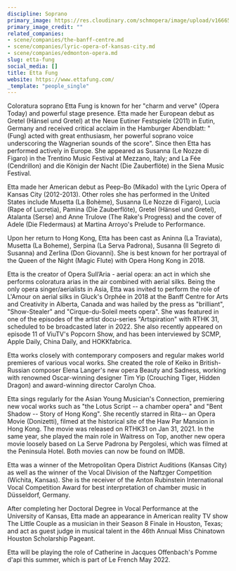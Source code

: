 ```yaml
---
discipline: Soprano
primary_image: https://res.cloudinary.com/schmopera/image/upload/v1666561784/media/2022/10/EttaFung_h2mpm1.jpg
primary_image_credit: ""
related_companies:
- scene/companies/the-banff-centre.md
- scene/companies/lyric-opera-of-kansas-city.md
- scene/companies/edmonton-opera.md
slug: etta-fung
social_media: []
title: Etta Fung
website: https://www.ettafung.com/
_template: "people_single"
---
```

Coloratura soprano Etta Fung is known for her "charm and verve" (Opera Today) and powerful stage presence. Etta made her European debut as Gretel (Hänsel und Gretel) at the Neue Eutiner Festspiele (2011) in Eutin, Germany and received critical acclaim in the Hamburger Abendblatt: "(Fung) acted with great enthusiasm, her powerful soprano voice underscoring the Wagnerian sounds of the score". Since then Etta has performed actively in Europe. She appeared as Susanna (Le Nozze di Figaro) in the Trentino Music Festival at Mezzano, Italy; and La Fée (Cendrillon) and die Königin der Nacht (Die Zauberflöte) in the Siena Music Festival.

Etta made her American debut as Peep-Bo (Mikado) with the Lyric Opera of Kansas City (2012-2013). Other roles she has performed in the United States include Musetta (La Bohème), Susanna (Le Nozze di Figaro), Lucia (Rape of Lucretia), Pamina (Die Zauberflöte), Gretel (Hänsel und Gretel), Atalanta (Serse) and Anne Trulove (The Rake's Progress) and the cover of Adele (Die Fledermaus) at Martina Arroyo's Prelude to Performance.

Upon her return to Hong Kong, Etta has been cast as Aninna (La Traviata), Musetta (La Boheme), Serpina (La Serva Padrona), Susanna (Il Segreto di Susanna) and Zerlina (Don Giovanni). She is best known for her portrayal of the Queen of the Night (Magic Flute) with Opera Hong Kong in 2018.

Etta is the creator of Opera Sull’Aria - aerial opera: an act in which she performs coloratura arias in the air combined with aerial silks. Being the only opera singer/aerialists in Asia, Etta was invited to perform the role of L'Amour on aerial silks in Gluck's Orphée in 2018 at the Banff Centre for Arts and Creativity in Alberta, Canada and was hailed by the press as "brilliant", "Show-Stealer" and "Cirque-du-Soleil meets opera". She was featured in one of the episodes of the artist docu-series "Artspiration" with RTHK 31, scheduled to be broadcasted later in 2022. She also recently appeared on episode 11 of ViuTV's Popcorn Show, and has been interviewed by SCMP, Apple Daily, China Daily, and HOKKfabrica.

Etta works closely with contemporary composers and regular makes world premieres of various vocal works. She created the role of Keiko in British-Russian composer Elena Langer's new opera Beauty and Sadness, working with renowned Oscar-winning designer Tim Yip (Crouching Tiger, Hidden Dragon) and award-winning director Carolyn Choa.

Etta sings regularly for the Asian Young Musician's Connection, premiering new vocal works such as "the Lotus Script -- a chamber opera" and "Bent Shadow -- Story of Hong Kong". She recently starred in Rita-- an Opera Movie (Donizetti), filmed at the historical site of the Haw Par Mansion in Hong Kong. The movie was released on RTHK31 on Jan 31, 2021. In the same year, she played the main role in Waitress on Top, another new opera movie loosely based on La Serve Padrona by Pergolesi, which was filmed at the Peninsula Hotel. Both movies can now be found on IMDB.

Etta was a winner of the Metropolitan Opera District Auditions (Kansas City) as well as the winner of the Vocal Division of the Naftzger Competition (Wichita, Kansas). She is the receiver of the Anton Rubinstein International Vocal Competition Award for best interpretation of chamber music in Düsseldorf, Germany.

After completing her Doctoral Degree in Vocal Performance at the University of Kansas, Etta made an appearance in American reality TV show The Little Couple as a musician in their Season 8 Finale in Houston, Texas; and act as guest judge in musical talent in the 46th Annual Miss Chinatown Houston Scholarship Pageant.

Etta will be playing the role of Catherine in Jacques Offenbach's Pomme d'api this summer, which is part of Le French May 2022.